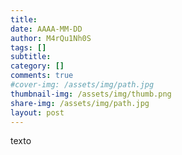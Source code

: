 ```yaml
---
title:
date: AAAA-MM-DD
author: M4rQu1Nh0S
tags: []
subtitle:
category: []
comments: true
#cover-img: /assets/img/path.jpg
thumbnail-img: /assets/img/thumb.png
share-img: /assets/img/path.jpg
layout: post
---
```


texto

